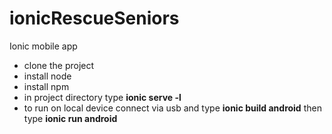 # ionicRescueSeniors
Ionic mobile app

* clone the project
* install node
* install npm
* in project directory type **ionic serve -l**
* to run on local device connect via usb and type **ionic build android** then type **ionic run android**
